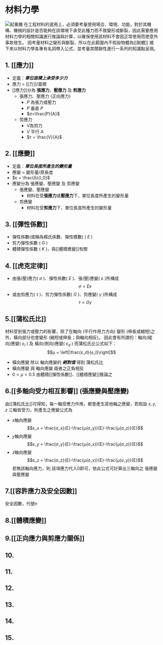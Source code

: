 # 材料力學 #
![起重機](https://cdn.pixabay.com/photo/2020/07/31/02/48/oil-5451802_960_720.jpg)
在工程材料的選用上，必須要考量使用場合、環境、功能，對於其機構、機械的設計是否能夠在該環境下承受此種力而不致變形或斷裂，因此需要應用材料力學的相關知識進行推論與計算，以確保使用該材料不會因正常使用而使意外事故發生。
因考量材料之變形與斷裂，所以在此範圍內不假設物體為[[剛體]]
接下來以材料力學各專有名詞帶入公式、並考量其關聯性進行一系列的知識點呈現。
## 1. [[應力]]
+ 定義：***單位面積上承受多少力***
+ 應力 = [[力]]/面積
+ [[應力]]分為 **張應力**、**壓應力** 及 **剪應力**
	+ 張應力、壓應力 (正向應力)
		+ $P$ 為張力或壓力
		+ $P$ 垂直 $P$
		+ $σ=\frac{P}{A}$
	+ 剪應力
		+ $V$為剪力
		+ $V$ 平行 $A$
		+ $τ = \frac{V}{A}$

## 2. [[應變]]
+ 定義：***單位長度所產生的變形量***
+ 應變 = 變形量/原長度
+ $ε = \frac{δ}{l_0}$
+ 應變分為 張應變、壓應變 及 剪應變
	+ 張應變、壓應變
		+ 材料在受**張應力**或**壓應力**下，單位長度所產生的變形量
	+ 剪應變
		+ 材料在受**剪應力**下，單位長度所產生的變形量

## 3. [[彈性係數]]
+ 彈性係數(或稱為楊氏係數、彈性模數) ( $E$ )
+ 剪力彈性係數 ( $G$ )
+ 體積彈性係數 ( $K$ )，與[[體積應變]]有關

## 4. [[虎克定律]]
+ 由張(壓)應力( $σ$ )、彈性係數( $E$ )、張(壓)應變( $ε$ )所構成
$$σ = Eε$$
+ 或由剪應力( $τ$ )、剪力彈性係數( $G$ )、剪應變( $γ$ )所構成
$$τ = Gγ$$
## 5.[[蒲松氏比]]
材料受到張力或壓力的影響，除了在軸向 (平行作用力方向) 變形 (伸長或縮短)之外，橫向部分也會變形 (縮短或伸長；與軸向相反)。
因此會有所謂的：軸向(縱向)應變( $ε_l$ ) 及 橫向(側向)應變( $ε_d$ )
而蒲松氏比公式如下：
	$$μ = \left|\frac{ε_d}{ε_l}\right|$$
+ 橫向應變 除以 軸向應變的 ***絕對值*** 得到 蒲松氏比
+ 橫向應變 與 軸向應變 兩者之正負相反
+ $0<μ<0.5$ 由體積[[彈性係數]]、[[體積應變]]推論之


## 6.[[多軸向受力相互影響]]  (張應變與壓應變)
由[[蒲松氏比]]可得知，每一軸受應力作用，都會產生其他軸之應變，若假設 $x , y , z$ 三軸皆受力，則產生之應變公式為
+ $x$軸向應變
	$$ε_x = \frac{σ_x}{E}-\frac{μ(σ_y)}{E}-\frac{μ(σ_z)}{E}$$
+ $y$軸向應變
	$$ε_y = \frac{σ_y}{E}-\frac{μ(σ_x)}{E}-\frac{μ(σ_z)}{E}$$
+ $z$軸向應變
	$$ε_z = \frac{σ_z}{E}-\frac{μ(σ_x)}{E}-\frac{μ(σ_y)}{E}$$
若無該軸向應力，則 該項應力代入$0$即可，依此公式可計算出三軸向之 張應變與壓應變

## 7.[[容許應力及安全因數]]
安全因數，代號$n$ 

## 8.[[體積應變]]

## 9.[[正向應力與剪應力關係]]

## 10.
## 11.
## 12.
## 13.
## 14.
## 15.

